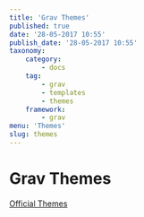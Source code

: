 ```yaml
---
title: 'Grav Themes'
published: true
date: '28-05-2017 10:55'
publish_date: '28-05-2017 10:55'
taxonomy:
    category:
        - docs
    tag:
        - grav
        - templates
        - themes
    framework:
        - grav
menu: 'Themes'
slug: themes
---
```


# Grav Themes

[Official Themes](https://getgrav.org/downloads/themes)